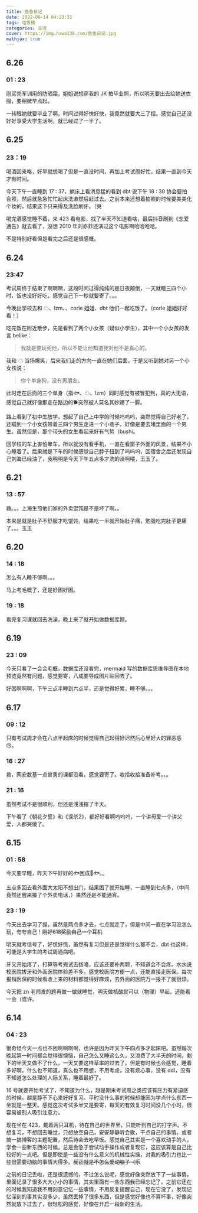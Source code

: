 ```yaml
---
title: 鱼鱼日记
date: 2022-06-14 04:23:32
tags: 垃圾桶
categories: 生活
cover: https://img.hawa130.com/鱼鱼日记.jpg
mathjax: true
---
```


## 6.26

### 01 : 23

刚买完军训用的防晒霜，姐姐说想穿我的 JK 拍毕业照，所以明天要出去给她送衣服，要稍微早点起。

一转眼她就要毕业了啊，时间过得好快好快，我竟然就要大三了捏。感觉自己还没好好享受大学生活啊，就已经过了一半了。

## 6.25

### 23：19

喝酒回来咯，好早就想喝了但是一直没时间，再加上考试周好忙，结果一直到今天才有时间。

今天下午一直睡到 17 : 37，躺床上看消息猛的看到 dbt 说下午 18 : 30 协会要拍合照，然后就急急忙忙起床洗漱然后赶过去。之前本来还想着拍照的时候要美美化个妆的，结果这下只来得及洗脸刷牙。（哭

喝完酒感觉睡不着，来 423 看电影，找了半天不知道看啥，最后抖音刷到《恋爱通告》就去看了，没想 2010 年刘亦菲还演过这个电影啊哈哈哈哈。

不是特别好看但是看完之后还是很感慨。

## 6.24

### 23:47

考试周终于结束了啊啊啊，这段时间过得纯纯的是日夜颠倒，一天就睡三四个小时，饭也没好好吃，感觉自己下一秒就要寄了。。。

今晚出学校去和 ☁、lzm、、corle 姐姐、dbt 他们一起吃饭了。（corle 姐姐好好看！）

吃完饭在附近散步，先是看到了两个小女孩（疑似小学生），其中一个小女孩的发言 belike：

> 我就是要玩死他，所以不能让他知道我对他不是真心的。

我和 ☁ 当场爆笑，后来我们走的方向一直在她们后面，于是又听到她对另一个小女孩说：

> 你个单身狗，没有男朋友。

此时走在后面的三个单身（指🐟、☁、lzm）同时感觉有被冒犯到，真的大无语，感觉自己就好像那走在路边的🐕突然被人莫名其妙踢了一脚。

路上看到了初中生放学，想起了自己上中学的时候呜呜呜，突然觉得自己好老了。还瞄到一个小女孩带着三四个男生走进一个小巷子，好像是要去堵里面的一个男生。虽然但是，那个带头的女生看起来好有气势（bushi。

回学校的车上害怕晕车，所以就没有看手机，一直在看窗子外面的风景，结果不小心睡着了。后果就是下车的时候感觉自己脖子扭到了呜呜呜，回宿舍之后还发现自己刘海已经油了，我明明是今天下午五点多才洗的澡啊喂，玉玉了。

## 6.21

### 13 : 57

救。。。上海生煎他们家的外卖馄饨是不是坏了啊。。

本来是就是肚子不舒服才吃馄饨，结果吃一半就开始肚子痛，勉强吃完肚子更痛了。。。玉玉

## 6.20

### 14 : 18

怎么有人睡不够啊。。。

马上考毛概了，还是好困好困。

### 19 : 18

看完复习课就回去洗澡，晚上来了就开始做数据库题。

## 6.19

### 23 : 09

今天只看了一会会毛概，数据库还没看完，mermaid 写的数据库思维导图在本地预览竟然有问题，感觉要寄，八成要导成图片贴回去了。

好困啊啊啊，下午三点半睡到六点半，还是觉得好累，睡不够。。。

## 6.17

### 09 : 12

只有考试周才会在八点半起床的时候觉得自己起得好迟然后心里好大的罪恶感😢。

### 16 : 27

救，网安数基一点曾勇的课都没看，感觉要寄了。收拾收拾准备补考。。。

### 21 : 16

虽然考试不是很顺利，但还是浅浅摆了半天。

下午看了《朝花夕誓》和《误杀2》，都好好看啊呜呜呜，一个讲母爱一个讲父爱，人都哭傻了。

## 6.15

### 01 : 58

今天要早睡，昨天下午好好的🐟困成🐶🐟。。

五点多回去看外面大太阳不想出门，结果困了就开始睡，一直睡到七点多，（中间竟然还醒来接了个外卖电话，）果然还是不能通宵。

### 23 : 19

今天出去学习了捏，虽然是两点多才去，七点就走了，但是中间一直在学习没怎么玩，夸夸自己！~~刚好618奖励自己一个耳机~~

明天就考信号了，好慌好慌，虽然有复习但是还是觉得什么都不会，dbt 也这样，可能是大学生的考试周通病吧。

牙又开始疼了，打算等考完试去拔咯，应该还要补两颗，不知道会不会疼。水水说校医院拔牙和外面医院体验差不多，感觉校医院方便一点，还能直接走医保。每次报销医保的时候看收上来的材料都觉得好麻烦，去外面的医院万一报不了就很烦。

今天把 zn 老师发的题再做一做就睡觉，明天做核酸就可以（物理）早起，还能看一会（或许。

## 6.14

### 04 : 23

很奇怪今天一点也不困啊啊啊啊，也许是因为昨天下午四点多才起床吧。虽然每次晚起第一时间都会觉得很懊恼，自己怎么又睡这么久，又浪费了大半天的时间，剩下的半天又做不了什么，一天又要这样草率的过去了。但是有时候也会感觉，睡着多好啊，什么也不知道，真么也不用想，不用考虑，没有烦心事，没有 ddl，没有不知道怎么处理的人际关系，睡着最好了。

16 号就要开始考试了，不知道为什么，越是期末考试周之类应该有压力有紧迫感的时候，越是静不下心来好好复习。平时没什么事的时候却能因为学点什么东西一坐就是一整天。感觉这次考试多半又是要寄，每天的有效复习时间没几个小时，很容易被别人吸引注意力。

现在坐在 423，戴着两只耳机，待在自己的世界里，只能听到自己的打字声。不想复习，不想回去睡觉，只想放空自己，安安静静听会歌，干点自己的事情，或者搞一搞博客的主题配置，然后待会去吃早饭。感觉自己其实是一个喜欢动手的人，学会一些新东西的时候，总是会急于尝试动手操作或者复现它，这应该算是自己比较好的一点吧。但是即使是一些没有什么意义的机械性实操，对我的吸引力也比一些很需要动脑的事情大得多。~~反正就是不怎么爱动脑子（乐~~

之前的日记丢啦，还是很遗憾的，不过怎么说呢，感觉好像突然放下了一些事情。里面记录了很多大大小小的事情，其实里面有一些东西我已经忘记了。之前它还在的时候我知道我不用刻意记忆一些事情，不用反复提醒自己，现在它没了，发现记忆深刻的事其实没多少，虽然丢掉了很多东西，但是感觉好像也不算坏事，好像突然就放下过去了，很轻松的感觉，好像在开启一段新的生活。